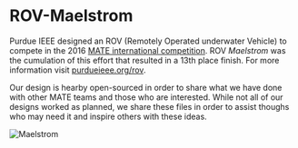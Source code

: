# ROV-Maelstrom

Purdue IEEE designed an ROV (Remotely Operated underwater Vehicle) to compete in the 2016 [MATE international competition](http://www.marinetech.org/rov-competition-2/). ROV *Maelstrom* was the cumulation of this effort that resulted in a 13th place finish. For more information visit [purdueieee.org/rov](http://purdueieee.org/rov).

Our design is hearby open-sourced in order to share what we have done with other MATE teams and those who are interested. While not all of our designs worked as planned, we share these files in order to assist thoughs who may need it and inspire others with these ideas.

![Maelstrom](https://purdueieee.org/rov/images/ROVMaelstrom.jpg)